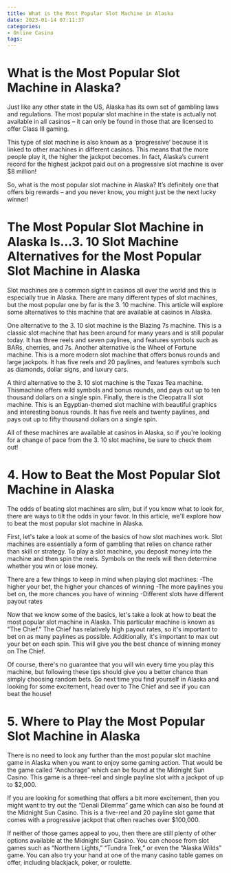 ```yaml
---
title: What is the Most Popular Slot Machine in Alaska
date: 2023-01-14 07:11:37
categories:
- Online Casino
tags:
---
```



#  What is the Most Popular Slot Machine in Alaska?

Just like any other state in the US, Alaska has its own set of gambling laws and regulations. The most popular slot machine in the state is actually not available in all casinos – it can only be found in those that are licensed to offer Class III gaming.

This type of slot machine is also known as a ‘progressive’ because it is linked to other machines in different casinos. This means that the more people play it, the higher the jackpot becomes. In fact, Alaska’s current record for the highest jackpot paid out on a progressive slot machine is over $8 million!

So, what is the most popular slot machine in Alaska? It’s definitely one that offers big rewards – and you never know, you might just be the next lucky winner!

#  The Most Popular Slot Machine in Alaska Is...3. 10 Slot Machine Alternatives for the Most Popular Slot Machine in Alaska 

Slot machines are a common sight in casinos all over the world and this is especially true in Alaska. There are many different types of slot machines, but the most popular one by far is the 3. 10 machine. This article will explore some alternatives to this machine that are available at casinos in Alaska.

One alternative to the 3. 10 slot machine is the Blazing 7s machine. This is a classic slot machine that has been around for many years and is still popular today. It has three reels and seven paylines, and features symbols such as BARs, cherries, and 7s. Another alternative is the Wheel of Fortune machine. This is a more modern slot machine that offers bonus rounds and large jackpots. It has five reels and 20 paylines, and features symbols such as diamonds, dollar signs, and luxury cars.

A third alternative to the 3. 10 slot machine is the Texas Tea machine. Thismachine offers wild symbols and bonus rounds, and pays out up to ten thousand dollars on a single spin. Finally, there is the Cleopatra II slot machine. This is an Egyptian-themed slot machine with beautiful graphics and interesting bonus rounds. It has five reels and twenty paylines, and pays out up to fifty thousand dollars on a single spin.

All of these machines are available at casinos in Alaska, so if you're looking for a change of pace from the 3. 10 slot machine, be sure to check them out!

# 4. How to Beat the Most Popular Slot Machine in Alaska 

The odds of beating slot machines are slim, but if you know what to look for, there are ways to tilt the odds in your favor. In this article, we'll explore how to beat the most popular slot machine in Alaska.

First, let's take a look at some of the basics of how slot machines work. Slot machines are essentially a form of gambling that relies on chance rather than skill or strategy. To play a slot machine, you deposit money into the machine and then spin the reels. Symbols on the reels will then determine whether you win or lose money.

There are a few things to keep in mind when playing slot machines: 
-The higher your bet, the higher your chances of winning
-The more paylines you bet on, the more chances you have of winning
-Different slots have different payout rates

Now that we know some of the basics, let's take a look at how to beat the most popular slot machine in Alaska. This particular machine is known as "The Chief." The Chief has relatively high payout rates, so it's important to bet on as many paylines as possible. Additionally, it's important to max out your bet on each spin. This will give you the best chance of winning money on The Chief.


 Of course, there's no guarantee that you will win every time you play this machine, but following these tips should give you a better chance than simply choosing random bets. So next time you find yourself in Alaska and looking for some excitement, head over to The Chief and see if you can beat the house!

# 5. Where to Play the Most Popular Slot Machine in Alaska

There is no need to look any further than the most popular slot machine game in Alaska when you want to enjoy some gaming action. That would be the game called “Anchorage” which can be found at the Midnight Sun Casino. This game is a three-reel and single payline slot with a jackpot of up to $2,000.

If you are looking for something that offers a bit more excitement, then you might want to try out the “Denali Dilemma” game which can also be found at the Midnight Sun Casino. This is a five-reel and 20 payline slot game that comes with a progressive jackpot that often reaches over $100,000.

If neither of those games appeal to you, then there are still plenty of other options available at the Midnight Sun Casino. You can choose from slot games such as “Northern Lights,” “Tundra Trek,” or even the “Alaska Wilds” game. You can also try your hand at one of the many casino table games on offer, including blackjack, poker, or roulette.